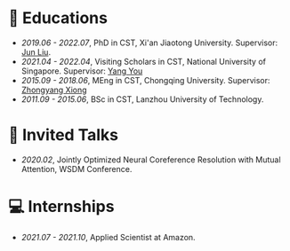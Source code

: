 
# 🏫 Educations
- *2019.06 - 2022.07*, PhD in CST, Xi'an Jiaotong University. Supervisor: [Jun Liu](https://gr.xjtu.edu.cn/en/web/liukeen/1;jsessionid=71FC326D35D0E42BB1AA8353FFF3CC59).
- *2021.04 - 2022.04*, Visiting Scholars in CST, National University of Singapore. Supervisor: [Yang You](https://www.comp.nus.edu.sg/~youy/)
- *2015.09 - 2018.06*, MEng in CST, Chongqing University. Supervisor: [Zhongyang Xiong](http://www.cs.cqu.edu.cn/info/1319/4134.htm)
- *2011.09 - 2015.06*, BSc in CST, Lanzhou University of Technology.

# 💬 Invited Talks
- *2020.02*, Jointly Optimized Neural Coreference Resolution with Mutual Attention, WSDM Conference.

# 💻 Internships
- *2021.07 - 2021.10*, Applied Scientist at Amazon.
